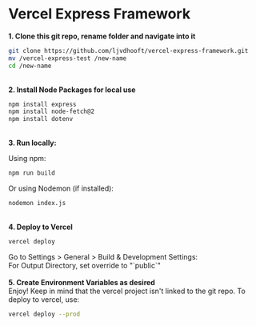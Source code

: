 <h1>Vercel Express Framework</h1>

<b>1. Clone this git repo, rename folder and navigate into it</b>

```bash
git clone https://github.com/ljvdhooft/vercel-express-framework.git
mv /vercel-express-test /new-name
cd /new-name
```
<br />
<b>2. Install Node Packages for local use</b>

```bash
npm install express
npm install node-fetch@2
npm install dotenv
```
<br />
<b>3. Run locally:</b>

Using npm:
```bash
npm run build
```
Or using Nodemon (if installed):
```bash
nodemon index.js
```
<br />
<b>4. Deploy to Vercel</b>

```bash
vercel deploy
```
Go to Settings > General > Build & Development Settings:<br />
For Output Directory, set override to "&#96;public&#96;"<br />
<br />
<b>5. Create Environment Variables as desired</b><br />
Enjoy! Keep in mind that the vercel project isn't linked to the git repo. To deploy to vercel, use:

```bash
vercel deploy --prod
```